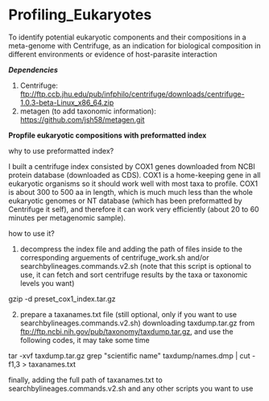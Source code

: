 # Profiling_Eukaryotes
To identify potential eukaryotic components and their compositions in a meta-genome with Centrifuge, as an indication for biological composition in different environments or  evidence of host-parasite interaction


***Dependencies***
1. Centrifuge: ftp://ftp.ccb.jhu.edu/pub/infphilo/centrifuge/downloads/centrifuge-1.0.3-beta-Linux_x86_64.zip
2. metagen (to add taxonomic information): https://github.com/jsh58/metagen.git


**************Propfile eukaryotic compositions with preformatted index**************

why to use preformatted index? 

I built a centrifuge index consisted by COX1 genes downloaded from NCBI protein database (downloaded as CDS). COX1 is a home-keeping gene in all eukaryotic organisms so it should work well with most taxa to profile. COX1 is about 300 to 500 aa in length, which is much much less than the whole eukaryotic genomes or NT database (which has been preformatted by Centrifuge it self), and therefore it can work very efficiently (about 20 to 60 minutes per metagenomic sample). 

how to use it?
1) decompress the index file and adding the path of files inside to the corresponding arguements of centrifuge_work.sh and/or searchbylineages.commands.v2.sh (note that this script is optional to use, it can fetch and sort centrifuge results by the taxa or taxonomic levels you want)

gzip -d preset_cox1_index.tar.gz 

2) prepare a taxanames.txt file (still optional, only if you want to use searchbylineages.commands.v2.sh)
downloading taxdump.tar.gz from ftp://ftp.ncbi.nih.gov/pub/taxonomy/taxdump.tar.gz, and use the following codes, it may take some time

tar -xvf taxdump.tar.gz
grep "scientific name" taxdump/names.dmp | cut -f1,3 > taxanames.txt

finally, adding the full path of taxanames.txt to searchbylineages.commands.v2.sh and any other scripts you want to use
